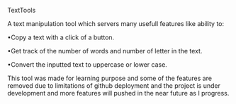 TextTools

A text manipulation tool which servers many usefull features like ability to:

•Copy a text with a click of a button.

•Get track of the number of words and number of letter in the text.

•Convert the inputted text to uppercase or lower case.

This tool was made for learning purpose and some of the features are removed due to limitations of github deployment and the project is under development and more features will pushed in the near future as I progress.
